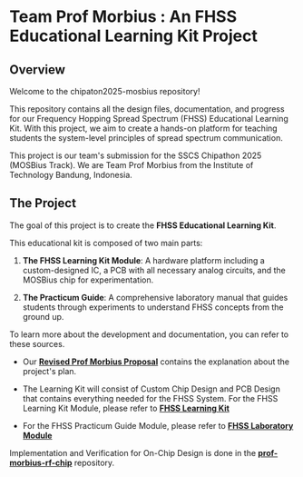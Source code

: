 # Team Prof Morbius : An FHSS Educational Learning Kit Project

## Overview

Welcome to the chipaton2025-mosbius repository!

This repository contains all the design files, documentation, and progress for our Frequency Hopping Spread Spectrum (FHSS) Educational Learning Kit. With this project, we aim to create a hands-on platform for teaching students the system-level principles of spread spectrum communication.

This project is our team's submission for the SSCS Chipathon 2025 (MOSBius Track). We are Team Prof Morbius from the Institute of Technology Bandung, Indonesia.

## The Project

The goal of this project is to create the **FHSS Educational Learning Kit**.

This educational kit is composed of two main parts:

1. **The FHSS Learning Kit Module**: A hardware platform including a custom-designed IC, a PCB with all necessary analog circuits, and the MOSBius chip for experimentation.

2. **The Practicum Guide**: A comprehensive laboratory manual that guides students through experiments to understand FHSS concepts from the ground up.

To learn more about the development and documentation, you can refer to these sources.

- Our [**Revised Prof Morbius Proposal**](https://drive.google.com/file/d/1uSmN1Kq2bPWWUJlL5vvVy811TZmL9LWt/view?usp=sharing) contains the explanation about the project's plan.

- The Learning Kit will consist of Custom Chip Design and PCB Design that contains everything needed for the FHSS System. For the FHSS Learning Kit Module, please refer to [**FHSS Learning Kit**](./docs/system_architecture.md)

- For the FHSS Practicum Guide Module, please refer to [**FHSS Laboratory Module**](https://drive.google.com/file/d/1QCHJ8PP__YJWEzheR70c9E-Kh2Sm1mwg/view?usp=sharing)

Implementation and Verification for On-Chip Design is done in the [**prof-morbius-rf-chip**](https://github.com/orpheus016/prof-morbius-rf-chip) repository.